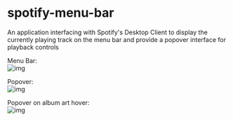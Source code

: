 # spotify-menu-bar
An application interfacing with Spotify's Desktop Client to display the currently playing track on the menu bar and provide a popover interface for playback controls

Menu Bar:  
![img](https://i.imgur.com/dtf7Z7U.png)

Popover:  
![img](https://i.imgur.com/roVBA0x.png)  

Popover on album art hover:  
![img](https://i.imgur.com/exFb3OU.png)


